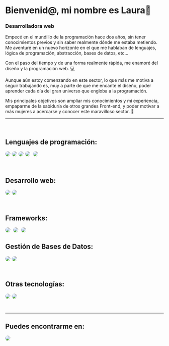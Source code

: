 # Bienvenid@, mi nombre es Laura👋
### <b>Desarrolladora web</b>
<p>Empecé en el mundillo de la programación hace dos años, sin tener conocimientos previos y sin saber realmente dónde me estaba metiendo. Me aventuré en un nuevo horizonte en el que me hablaban de lenguajes, lógica de programación, abstracción, bases de datos, etc...</p>
<p>Con el paso del tiempo y de una forma realmente rápida, me enamoré del diseño y la programación web. 💻</p>
<p>Aunque aún estoy comenzando en este sector, lo que más me motiva a seguir trabajando es, muy a parte de que me encante el diseño, poder aprender cada día del gran universo que engloba a la programación.</p>
<p>Mis principales objetivos son ampliar mis conocimientos y mi experiencia, empaparme de la sabiduría de otros grandes Front-end, y poder motivar a más mujeres a acercarse y conocer este maravilloso sector. 🤞</p>
<hr> 
<br>

## Lenguajes de programación:
<img style="border-radius:10px; margin-right:5px;" src="https://img.shields.io/badge/Java-ED8B00?style=for-the-badge&logo=java&logoColor=white"><img style="border-radius:10px; margin-right:5px;" src="https://img.shields.io/badge/C%23-239120?style=for-the-badge&logo=c-sharp&logoColor=white"><img style="border-radius:10px; margin-right:5px;" src="https://img.shields.io/badge/PHP-777BB4?style=for-the-badge&logo=php&logoColor=white"><img style="border-radius:10px; margin-right:5px;" src="https://img.shields.io/badge/JavaScript-323330?style=for-the-badge&logo=javascript&logoColor=F7DF1E"> <img style="border-radius:10px; margin-right:10px;" src="https://img.shields.io/badge/TypeScript-007ACC?style=for-the-badge&logo=typescript&logoColor=white">

<br>

## Desarrollo web:
<img style="border-radius:10px; margin-right:5px;" src="https://img.shields.io/badge/HTML5-E34F26?style=for-the-badge&logo=html5&logoColor=white"><img style="border-radius:10px; margin-right:5px;" src="https://img.shields.io/badge/CSS3-1572B6?style=for-the-badge&logo=css3&logoColor=white">

<br>

## Frameworks:
<img style="border-radius:10px; margin-right:5px;" src="https://img.shields.io/badge/React-20232A?style=for-the-badge&logo=react&logoColor=61DAFB">
<img style="border-radius:10px; margin-right:5px;" src="https://img.shields.io/badge/Angular-DD0031?style=for-the-badge&logo=angular&logoColor=white">
<img style="border-radius:10px; margin-right:5px;" src="https://img.shields.io/badge/Laravel-FF2D20?style=for-the-badge&logo=laravel&logoColor=white">

<br>

## Gestión de Bases de Datos:
<img style="border-radius:10px; margin-right:5px;" src="https://img.shields.io/badge/MySQL-00000F?style=for-the-badge&logo=mysql&logoColor=white"><img style="border-radius:10px; margin-right:5px;" src="https://img.shields.io/badge/firebase-ffca28?style=for-the-badge&logo=firebase&logoColor=black">

<br>

## Otras tecnologías:
<img style="border-radius:10px; margin-right:5px;" src="https://img.shields.io/badge/GitHub-100000?style=for-the-badge&logo=github&logoColor=white"><img style="border-radius:10px; margin-right:5px;" src="https://img.shields.io/badge/Bootstrap-563D7C?style=for-the-badge&logo=bootstrap&logoColor=white">

<br>
<hr>

## Puedes encontrarme en:
<a href="https://www.linkedin.com/in/laura-cabezas-civantos-3b2935258/"><img style="border-radius:10px; margin-right:5px;" src="https://img.shields.io/badge/LinkedIn-0077B5?style=for-the-badge&logo=linkedin&logoColor=white"></a>